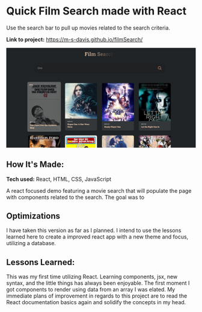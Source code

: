 # Quick Film Search made with React

Use the search bar to pull up movies related to the search criteria.

**Link to project:** https://m-s-davis.github.io/filmSearch/

![alt tag](https://github.com/M-S-Davis/filmSearch/blob/main/src/img/filmSearchImage.JPG)

## How It's Made:

**Tech used:** React, HTML, CSS, JavaScript

A react focused demo featuring a movie search that will populate the page with components related to the search. The goal was to

## Optimizations

I have taken this version as far as I planned. I intend to use the lessons learned here to create a improved react app with a new theme and focus, utilizing a database.

## Lessons Learned:

This was my first time utilizing React. Learning components, jsx, new syntax, and the little things has always been enjoyable. The first moment I got components to render using data from an array I was elated. My immediate plans of improvement in regards to this project are to read the React documentation basics again and solidify the concepts in my head.
